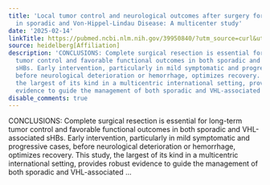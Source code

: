 ```yaml
---
title: 'Local tumor control and neurological outcomes after surgery for spinal hemangioblastomas
  in sporadic and Von-Hippel-Lindau Disease: A multicenter study'
date: '2025-02-14'
linkTitle: https://pubmed.ncbi.nlm.nih.gov/39950840/?utm_source=curl&utm_medium=rss&utm_campaign=pubmed-2&utm_content=1FakS-2QOkCT8HsMOQP1bCRQ4YzyumYOmxmF0moLsQ3dFB1E9V&fc=20220326224207&ff=20250214170344&v=2.18.0.post9+e462414
source: heidelberg[Affiliation]
description: 'CONCLUSIONS: Complete surgical resection is essential for long-term
  tumor control and favorable functional outcomes in both sporadic and VHL-associated
  sHBs. Early intervention, particularly in mild symptomatic and progressive cases,
  before neurological deterioration or hemorrhage, optimizes recovery. This study,
  the largest of its kind in a multicentric international setting, provides robust
  evidence to guide the management of both sporadic and VHL-associated ...'
disable_comments: true
---
```

CONCLUSIONS: Complete surgical resection is essential for long-term tumor control and favorable functional outcomes in both sporadic and VHL-associated sHBs. Early intervention, particularly in mild symptomatic and progressive cases, before neurological deterioration or hemorrhage, optimizes recovery. This study, the largest of its kind in a multicentric international setting, provides robust evidence to guide the management of both sporadic and VHL-associated ...